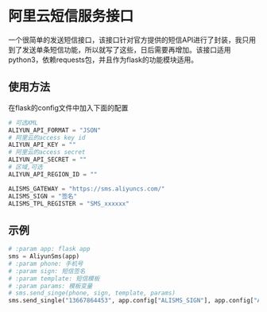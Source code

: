 # 阿里云短信服务接口
一个很简单的发送短信接口，该接口针对官方提供的短信API进行了封装，我只用到了发送单条短信功能，所以就写了这些，日后需要再增加。该接口适用python3，依赖requests包，并且作为flask的功能模块适用。
## 使用方法
在flask的config文件中加入下面的配置

```python
# 可选XML
ALIYUN_API_FORMAT = "JSON"
# 阿里云的access key id
ALIYUN_API_KEY = ""
# 阿里云的access secret
ALIYUN_API_SECRET = ""
# 区域,可选
ALIYUN_API_REGION_ID = ""

ALISMS_GATEWAY = "https://sms.aliyuncs.com/"
ALISMS_SIGN = "签名"
ALISMS_TPL_REGISTER = "SMS_xxxxxx"
```
## 示例
```python
# :param app: flask app
sms = AliyunSms(app)
# :param phone: 手机号
# :param sign: 短信签名
# :param template: 短信模板
# :param params: 模板变量
# sms.send_singe(phone, sign, template, params)
sms.send_single("13667864453", app.config["ALISMS_SIGN"], app.config["ALISMS_TPL_REGISTER"], {"code": 234232})
```
